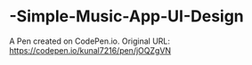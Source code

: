 # -Simple-Music-App-UI-Design

A Pen created on CodePen.io. Original URL: https://codepen.io/kunal7216/pen/jOQZgVN
